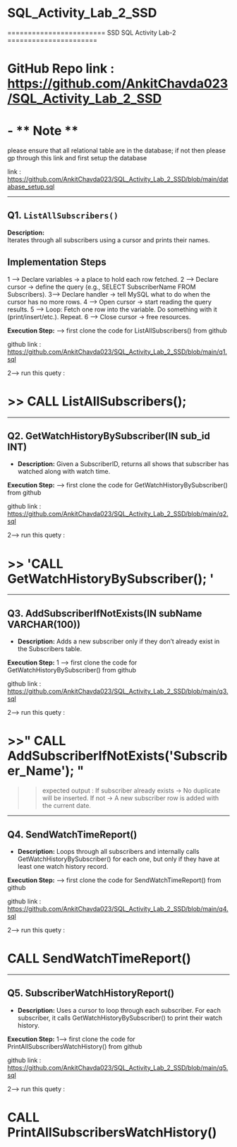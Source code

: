 # SQL_Activity_Lab_2_SSD



======================== SSD SQL Activity Lab-2 ======================

# GitHub Repo link : https://github.com/AnkitChavda023/SQL_Activity_Lab_2_SSD

# - ** Note **
please ensure that all relational table are in the database; 
if not then please gp through this link and first setup the database

link : https://github.com/AnkitChavda023/SQL_Activity_Lab_2_SSD/blob/main/database_setup.sql

-----------------------------------------------------------------------------------------------------

## Q1. `ListAllSubscribers()`

**Description:**  
Iterates through all subscribers using a cursor and prints their names.  

## **Implementation Steps**
1 --> Declare variables → a place to hold each row fetched.
2 --> Declare cursor → define the query (e.g., SELECT SubscriberName FROM Subscribers).
3--> Declare handler → tell MySQL what to do when the cursor has no more rows.
4 --> Open cursor → start reading the query results.
5 --> Loop:
      Fetch one row into the variable.
      Do something with it (print/insert/etc.).
      Repeat.
6 --> Close cursor → free resources.

**Execution Step:**
--> first clone the code for ListAllSubscribers() from github

github link : https://github.com/AnkitChavda023/SQL_Activity_Lab_2_SSD/blob/main/q1.sql

 2--> run this quety :
# >> CALL ListAllSubscribers();


----------------------------------------------------------------------------------------------------


## Q2. GetWatchHistoryBySubscriber(IN sub_id INT)

- **Description:**
Given a SubscriberID, returns all shows that subscriber has watched along with watch time.

**Execution Step:**
--> first clone the code for GetWatchHistoryBySubscriber(<subscriberId>) from github


github link : https://github.com/AnkitChavda023/SQL_Activity_Lab_2_SSD/blob/main/q2.sql

 2--> run this quety :
 #  >>  'CALL GetWatchHistoryBySubscriber(<subscriberId>); '


-----------------------------------------------------------------------------------------------------

## Q3. AddSubscriberIfNotExists(IN subName VARCHAR(100))
- **Description:**
Adds a new subscriber only if they don’t already exist in the Subscribers table.

**Execution Step:**
1 --> first clone the code for GetWatchHistoryBySubscriber(<subscriberId>) from github

github link : https://github.com/AnkitChavda023/SQL_Activity_Lab_2_SSD/blob/main/q3.sql

2--> run this quety :
#  >>" CALL AddSubscriberIfNotExists('Subscriber_Name'); "

>> expected output :
If subscriber already exists → No duplicate will be inserted.
If not → A new subscriber row is added with the current date.


-------------------------------------------------------------------------------------------------------

## Q4. SendWatchTimeReport()

- **Description:**
Loops through all subscribers and internally calls GetWatchHistoryBySubscriber() for each one, but only if they have at least one watch history record.


**Execution Step:**
--> first clone the code for SendWatchTimeReport() from github

github link : https://github.com/AnkitChavda023/SQL_Activity_Lab_2_SSD/blob/main/q4.sql

2--> run this quety :
# CALL SendWatchTimeReport()

---------------------------------------------------------------------------------------------------------

##  Q5. SubscriberWatchHistoryReport()

- **Description:**
Uses a cursor to loop through each subscriber. For each subscriber, it calls GetWatchHistoryBySubscriber() to print their watch history.

**Execution Step:**
1--> first clone the code for PrintAllSubscribersWatchHistory(<subscriberId>) from github

github link : https://github.com/AnkitChavda023/SQL_Activity_Lab_2_SSD/blob/main/q5.sql

2--> run this quety :
# CALL PrintAllSubscribersWatchHistory()

